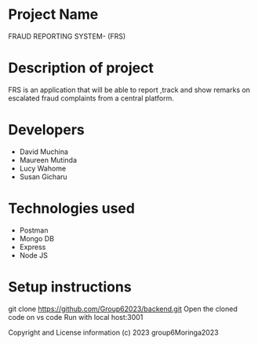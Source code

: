 # Project Name

FRAUD REPORTING SYSTEM- (FRS)

# Description of project

FRS is an application that will be able to report ,track and show remarks on escalated fraud complaints from a central platform.

# Developers

- David Muchina
- Maureen Mutinda
- Lucy Wahome
- Susan Gicharu

# Technologies used

- Postman
- Mongo DB
- Express
- Node JS

# Setup instructions

git clone https://github.com/Group62023/backend.git
Open the cloned code on vs code
Run with local host:3001

Copyright and License information
(c) 2023 group6Moringa2023
